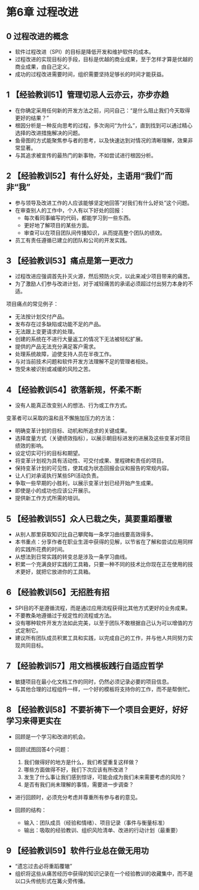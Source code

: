 # 第6章 过程改进

## 0 过程改进的概念

- 软件过程改进（SPI）的目标是降低开发和维护软件的成本。
- 过程改进的实现目标的手段，目标是优越的商业成果，至于怎样才算是优越的商业成果，由自己定义。
- 成功的过程改进需要时间，组织需要坚持足够长的时间才能获益。

## 1 【经验教训51】管理切忌人云亦云，亦步亦趋

- 在你确定采用任何新的开发方法之前，问问自己：“是什么阻止我们今天取得更好的结果？”
- 根因分析是一种反向思考的过程，多次询问“为什么”，直到找到可以通过精心选择的改进措施解决的问题。
- 鱼骨图的方式能聚焦参与者的思考，以及快速达到对情况的清晰理解，效果非常显著。
- 与其追求被宣传的最热门的新事物，不如尝试进行根因分析。

## 2 【经验教训52】有什么好处，主语用“我们”而非“我”

- 参与领导及改进工作的人应该能够坚定地回答“对我们有什么好处”这个问题。
- 在审查别人的工作中，个人有以下好处的回报：
    - 每次看同事编写的代码，都能学习到一些东西。
    - 更好地了解项目的某些方面。
    - 审查可以在项目团队间传播知识，从而提高整个团队的绩效。
- 员工有责任遵循已建立的团队和公司的开发实践。

## 3 【经验教训53】痛点是第一更改力

- 过程改进应强调首先扑灭火源，然后预防火灾，以此来减少项目带来的痛苦。
- 为了激励人们参与改进计划，对于减轻痛苦的承诺必须超过付出努力本身的不适。

项目痛点的常见例子：
- 无法按计划交付产品。
- 发布存在过多缺陷或功能不足的产品。
- 无法跟上变更请求的处理。
- 创建的系统在不进行大量返工的情况下无法被轻松扩展。
- 提供的产品无法充分满足客户需求。
- 处理系统故障，迫使支持人员在半夜工作。
- 与对当前技术问题和软件开发方法理解不足的管理者相处。
- 饱受未被识别或减缓的风险之苦。

## 4 【经验教训54】欲落新规，怀柔不断

- 没有人能真正改变别人的想法、行为或工作方式。

变革者可以采取的温和且不懈施加压力的方法：
- 明确变革计划的目标、动机和所追求的关键成果。
- 选择度量方式（关键绩效指标），以展示朝目标进发的进展及这些变革对项目绩效的影响。
- 设定切实可行的目标和期望。
- 将变革计划视为具有活动性、可交付成果、里程碑和责任的项目。
- 保持变革计划的可见性，使其成为状态回报会议和报告的常规内容。
- 让人们对承诺执行某些SPI活动负责。
- 争取一些早期的小胜利，以展示变革计划已经开始产生成果。
- 即使是小的成功也应该公开展示。
- 提供新工作方式所需的培训。

## 5 【经验教训55】众人已栽之失，莫要重蹈覆辙

- 从别人那里获取知识比自己攀爬每一条学习曲线要高效得多。
- 本书重点：分享作者在职业生涯中获得的见解，以节省在了解和尝试应用同样的实践所花费的时间。
- 从想法到日常实践的转变总是涉及一条学习曲线。
- 积累一个充满良好实践的工具箱，只要一种不同的技术比你现在正在使用的技术更好，就把它放进你的工具箱。

## 6 【经验教训56】无招胜有招

- SPI目的不是遵循流程，而是通过应用流程获得比其他方式更好的业务成果。
- 不要教条地遵循过于规定性的流程或方法。
- 没有哪种软件开发方法如此完美，以至于团队不敢根据自己认为可以增值的方式定制它。
- 建议所有团队成员积累工具和实践，以完成自己的工作，并与他人共同努力实现共同目标。

## 7 【经验教训57】用文档模板践行自适应哲学

- 敏捷项目在最小化文档工作的同时，仍然必须记录必要的项目信息。
- 与其他合理的过程组件一样，一个好的模板将支持你的工作，而不是帮倒忙。

## 8 【经验教训58】不要祈祷下一个项目会更好，好好学习来得更实在

- 回顾是一个学习和改进的机会。
- 回顾试图回答4个问题：
    1. 我们做得好的地方是什么，我们希望重复这样做？
    2. 哪些方面做得不好，我们下次应该有所改进？
    3. 发生了什么事让我们感到惊讶，可能会成为我们未来需要考虑的风险？
    4. 是否有我们尚未理解的事情，需要进一步调查？

- 进行回顾时，必须充分考虑并尊重所有参与者的意见。
- 回顾的结构：
    - 输入：团队成员（经验和情绪）、项目记录（事件与衡量标准）
    - 输出：吸取的经验教训、组织风险清单、改进的行动计划（最重要）

## 9 【经验教训59】软件行业总在做无用功

- “遗忘过去必将重蹈覆辙”
- 组织将这些从痛苦经历中获得的知识记录在一个经验教训的收藏集中，而不是以口头传统形式在篝火旁传播。